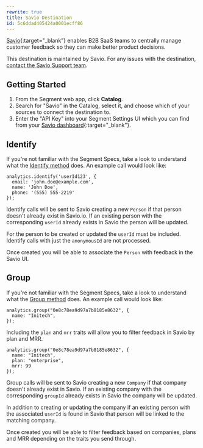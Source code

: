 ```yaml
---
rewrite: true
title: Savio Destination
id: 5c6ddad405424a0001ecff86
---
```

[Savio](https://savio.io/?utm_source=segmentio&utm_medium=docs&utm_campaign=partners){:target="_blank”} enables B2B SaaS teams to centrally manage customer feedback so they can make better product decisions.

This destination is maintained by Savio. For any issues with the destination, [contact the Savio Support team](mailto:support@savio.io).

## Getting Started



1. From the Segment web app, click **Catalog**.
2. Search for "Savio" in the Catalog, select it, and choose which of your sources to connect the destination to.
3. Enter the "API Key" into your Segment Settings UI which you can find from your [Savio dashboard](https://www.savio.io/app/accounts/integration-settings){:target="_blank"}.


## Identify

If you're not familiar with the Segment Specs, take a look to understand what the [Identify method](/docs/connections/spec/identify/) does. An example call would look like:

```
analytics.identify('userId123', {
  email: 'john.doe@example.com',
  name: 'John Doe',
  phone: '(555) 555-2219'
});
```

Identify calls will be sent to Savio creating a new `Person` if that person doesn't already exist in Savio.io. If an existing person with the corresponding `userId` already exists in Savio the person will be updated.

For the person to be created or updated the `userId` must be included. Identify calls with just the `anonymousId` are not processed.

Once created you will be able to associate the `Person` with feedback in the Savio UI.


## Group

If you're not familiar with the Segment Specs, take a look to understand what the [Group method](/docs/connections/spec/group/) does. An example call would look like:

```
analytics.group("0e8c78ea9d97a7b8185e8632", {
  name: "Initech",
});
```

Including the `plan` and `mrr` traits will allow you to filter feedback in Savio by plan and MRR.

```
analytics.group("0e8c78ea9d97a7b8185e8632", {
  name: "Initech",
  plan: "enterprise",
  mrr: 99
});
```

Group calls will be sent to Savio creating a new `Company` if that company doesn't already exist in Savio. If an existing company with the corresponding `groupId` already exists in Savio the company will be updated.

In addition to creating or updating the company if an existing person with the associated `userId` is found in Savio that person will be linked to the matching company.

Once created you will be able to filter feedback based on companies, plans and MRR depending on the traits you send through.
